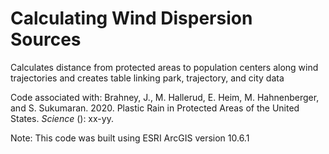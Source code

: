 # Calculating Wind Dispersion Sources

Calculates distance from protected areas to population centers along wind trajectories and creates table linking park, trajectory, and city data

Code associated with:
Brahney, J., M. Hallerud, E. Heim, M. Hahnenberger, and S. Sukumaran. 2020. Plastic Rain in Protected Areas of the United States. *Science* (): xx-yy. 

Note: This code was built using ESRI ArcGIS version 10.6.1
